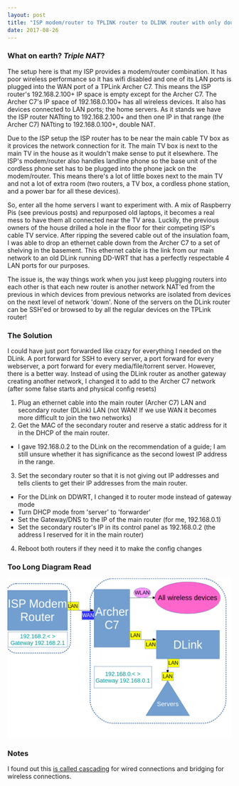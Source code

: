```yaml
---
layout: post
title: "ISP modem/router to TPLINK router to DLINK router with only double NAT instead of triple NAT"
date: 2017-08-26
---
```

### What on earth? _Triple NAT_?
The setup here is that my ISP provides a modem/router combination. It has poor wireless performance so it has wifi disabled and one of its LAN ports is plugged into the WAN port of a TPLink Archer C7. This means the ISP router's 192.168.2.100+ IP space is empty except for the Archer C7. The Archer C7's IP space of 192.168.0.100+ has all wireless devices. It also has devices connected to LAN ports; the home servers. As it stands we have the ISP router NATting to 192.168.2.100+ and then one IP in that range (the Archer C7) NATting to 192.168.0.100+, double NAT.

Due to the ISP setup the ISP router has to be near the main cable TV box as it provices the network connection for it. The main TV box is next to the main TV in the house as it wouldn't make sense to put it elsewhere. The ISP's modem/router also handles landline phone so the base unit of the cordless phone set has to be plugged into the phone jack on the modem/router. This means there's a lot of little boxes next to the main TV and not a lot of extra room (two routers, a TV box, a cordless phone station, and a power bar for all these devices).

So, enter all the home servers I want to experiment with. A mix of Raspberry Pis (see previous posts) and repurposed old laptops, it becomes a real mess to have them all connected near the TV area. Luckily, the previous owners of the house drilled a hole in the floor for their competing ISP's cable TV service. After ripping the severed cable out of the insulation foam, I was able to drop an ethernet cable down from the Archer C7 to a set of shelving in the basement. This ethernet cable is the link from our main network to an old DLink running DD-WRT that has a perfectly respectable 4 LAN ports for our purposes.

The issue is, the way things work when you just keep plugging routers into each other is that each new router is another network NAT'ed from the previous in which devices from previous networks are isolated from devices on the next level of network 'down'. None of the servers on the DLink router can be SSH'ed or browsed to by all the regular devices on the TPLink router!

### The Solution
I could have just port forwarded like crazy for everything I needed on the DLink. A port forward for SSH to every server, a port forward for every webserver, a port forward for every media/file/torrent server. However, there is a better way. 
Instead of using the DLink router as another gateway creating another network, I changed it to add to the Archer C7 network (after some false starts and physical config resets)
1. Plug an ethernet cable into the main router (Archer C7) LAN and secondary router (DLink) LAN (not WAN! If we use WAN it becomes more difficult to join the two networks)
2. Get the MAC of the secondary router and reserve a static address for it in the DHCP of the main router. 
- I gave 192.168.0.2 to the DLink on the recommendation of a guide; I am still unsure whether it has significance as the second lowest IP address in the range.
3. Set the secondary router so that it is not giving out IP addresses and tells clients to get their IP addresses from the main router.
- For the DLink on DDWRT, I changed it to router mode instead of gateway mode
- Turn DHCP mode from 'server' to 'forwarder'
- Set the Gateway/DNS to the IP of the main router (for me, 192.168.0.1)
- Set the secondary router's IP in its control panel as 192.168.0.2 (the address I reserved for it in the main router)
4. Reboot both routers if they need it to make the config changes


### Too Long Diagram Read
![Home Network Diagram](https://github.com/SuperThunder/SuperThunder.github.io/blob/master/content/HomeNetwork/RoutingDiagram.png)

### Notes
I found out this [is called cascading](https://www.linksys.com/ca/support-article?articleNum=132275) for wired connections and bridging for wireless connections. 
